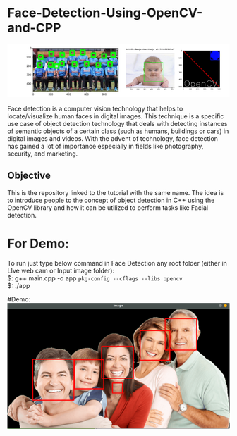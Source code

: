 # Face-Detection-Using-OpenCV-and-CPP
![](https://github.com/anupammaurya6767/Face-Detection-Using-OpenCV-and-CPP/blob/main/pic.png)

Face detection is a computer vision technology that helps to locate/visualize human faces in digital images. This technique is a specific use case of object detection technology that deals with detecting instances of semantic objects of a certain class (such as humans, buildings or cars) in digital images and videos. With the advent of technology, face detection has gained a lot of importance especially in fields like photography, security, and marketing.

## Objective
This is the repository linked to the tutorial with the same name. The idea is to introduce people to the concept of object detection in C++ using the OpenCV library and how it can be utilized to perform tasks like Facial detection.

 # For Demo:
To run just type below command in Face Detection any root folder (either in LIve web cam or Input image folder):\
 $: g++ main.cpp -o app `pkg-config --cflags --libs opencv`\
 $: ./app
 
 #Demo:
 ![](https://github.com/anupammaurya6767/Face-Detection-Using-OpenCV-and-CPP/blob/main/Demo/sample.png)
